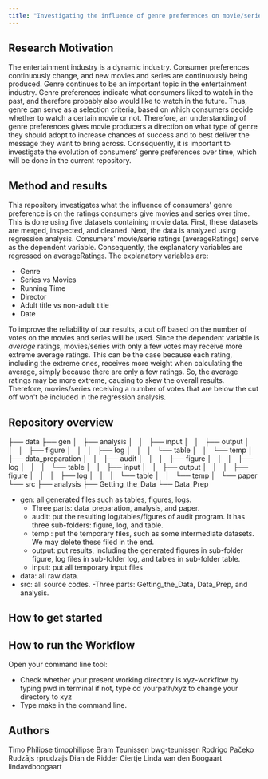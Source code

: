 ```yaml
---
title: "Investigating the influence of genre preferences on movie/series rating patterns over time"
---
```


## Research Motivation
The entertainment industry is a dynamic industry. Consumer preferences continuously change, and new movies and series are continuously being produced. Genre continues to be an important topic in the entertainment industry. Genre preferences indicate what consumers liked to watch in the past, and therefore probably also would like to watch in the future. Thus, genre can serve as a selection criteria, based on which consumers decide whether to watch a certain movie or not. Therefore, an understanding of genre preferences gives movie producers a direction on what type of genre they should adopt to increase chances of success and to best deliver the message they want to bring across. Consequently, it is important to investigate the evolution of consumers’ genre preferences over time, which will be done in the current repository. 

## Method and results
This repository investigates what the influence of consumers' genre preference is on the ratings consumers give movies and series over time. This is done using five datasets containing movie data. First, these datasets are merged, inspected, and cleaned. Next, the data is analyzed  using regression analysis. Consumers' movie/serie ratings (averageRatings) serve as the dependent variable. Consequently, the explanatory variables are regressed on averageRatings. The explanatory variables are: 

* Genre
* Series vs Movies 
* Running Time 
* Director 
* Adult title vs non-adult title
* Date

To improve the reliability of our results, a cut off based on the number of votes on the movies and series will be used. Since the dependent variable is *average* ratings, movies/series with only a few votes may receive more extreme average ratings. This can be the case because each rating, including the extreme ones, receives more weight when calculating the average, simply because there are only a few ratings. So, the average ratings may be more extreme, causing to skew the overall results. Therefore, movies/series receiving a number of votes that are below the cut off won't be included in the regression analysis. 

## Repository overview

├── data
├── gen
│   ├── analysis
│   │   ├── input
│   │   ├── output
│   │   │   ├── figure
│   │   │   ├── log
│   │   │   └── table
│   │   └── temp
│   ├── data_preparation
│   │   ├── audit
│   │   │   ├── figure
│   │   │   ├── log
│   │   │   └── table
│   │   ├── input
│   │   ├── output
│   │   │   ├── figure
│   │   │   ├── log
│   │   │   └── table
│   │   └── temp
│   └── paper
└── src
    ├── analysis
    ├── Getting_the_Data
    └── Data_Prep
    
* gen: all generated files such as tables, figures, logs.
  - Three parts: data_preparation, analysis, and paper.
  - audit: put the resulting log/tables/figures of audit program. It has three sub-folders: figure, log, and table.
  - temp : put the temporary files, such as some intermediate datasets. We may delete these filed in the end.
  - output: put results, including the generated figures in sub-folder figure, log files in sub-folder log, and tables in sub-folder table.
  - input: put all temporary input files
* data: all raw data.
* src: all source codes.
  -Three parts: Getting_the_Data, Data_Prep, and analysis.

## How to get started

## How to run the Workflow
Open your command line tool:

* Check whether your present working directory is xyz-workflow by typing pwd in terminal
  if not, type cd yourpath/xyz to change your directory to xyz
* Type make in the command line.

## Authors
Timo Philipse             timophilipse
Bram Teunissen            bwg-teunissen
Rodrigo Pačeko Rudzājs    rprudzajs
Dian de Ridder            Ciertje
Linda van den Boogaart    lindavdboogaart
